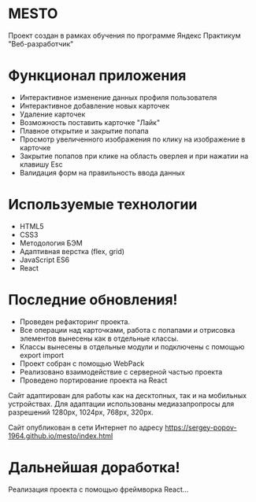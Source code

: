 # MESTO

Проект создан в рамках обучения по программе Яндекс Практикум "Веб-разработчик"

# Функционал приложения

- Интерактивное изменение данных профиля пользователя
- Интерактивное добавление новых карточек
- Удаление карточек
- Возможность поставить карточке "Лайк"
- Плавное открытие и закрытие попапа
- Просмотр увеличенного изображения по клику на изображение в карточке
- Закрытие попапов при клике на область оверлея и при нажатии на клавишу Esc
- Валидация форм на правильность ввода данных

# Используемые технологии
- HTML5
- CSS3
- Методология БЭМ
- Адаптивная верстка (flex, grid)
- JavaScript ES6
- React


# Последние обновления!

- Проведен рефакторинг проекта.
- Все операции над карточками, работа с попапами и отрисовка элементов вынесены как в отдельные классы.
- Классы вынесены в отдельные модули и подключены с помощью export import
- Проект собран с помощью WebPack
- Реализовано взаимодействие с серверной частью проекта
- Проведено портирование проекта на React

Сайт адаптирован для работы как на десктопных, так и на мобильных устройствах. Для адаптации использованы
медиазапропросы для разрешений 1280px, 1024px, 768px, 320px.

Сайт опубликован в сети Интернет по адресу https://sergey-popov-1964.github.io/mesto/index.html

# Дальнейшая доработка!

Реализация проекта с помощью фреймворка React...


